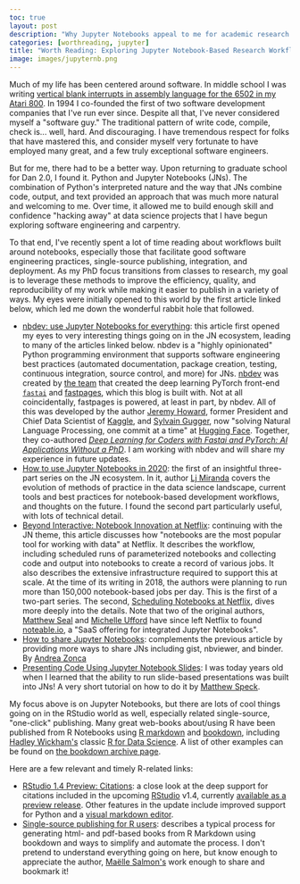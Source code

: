 ```yaml
---
toc: true
layout: post
description: "Why Jupyter Notebooks appeal to me for academic research and what tools / methods exist to support notebook-based development and publishing with good software engineering practices."
categories: [worthreading, jupyter]
title: "Worth Reading: Exploring Jupyter Notebook-Based Research Workflows"
image: images/jupyternb.png
---
```


Much of my life has been centered around software. In middle school I was writing [vertical blank interrupts in assembly language for the 6502 in my Atari 800](https://playermissile.com/dli_tutorial/). In 1994 I co-founded the first of two software development companies that I've run ever since. Despite all that, I've never considered myself a "software guy." The traditional pattern of write code, compile, check is... well, hard. And discouraging. I have tremendous respect for folks that have mastered this, and consider myself very fortunate to have employed many great, and a few truly exceptional software engineers.

But for me, there had to be a better way. Upon returning to graduate school for Dan 2.0, I found it. Python and Jupyter Notebooks (JNs). The combination of Python's interpreted nature and the way that JNs combine code, output, and text provided an approach that was much more natural and welcoming to me. Over time, it allowed me to build enough skill and confidence "hacking away" at data science projects that I have begun exploring software engineering and carpentry.

To that end, I've recently spent a lot of time reading about workflows built around notebooks, especially those that facilitate good software engineering practices, single-source publishing, integration, and deployment. As my PhD focus transitions from classes to research, my goal is to leverage these methods to improve the efficiency, quality, and reproducibility of my work while making it easier to publish in a variety of ways. My eyes were initially opened to this world by the first article linked below, which led me down the wonderful rabbit hole that followed.

- [nbdev: use Jupyter Notebooks for everything](https://www.fast.ai/2019/12/02/nbdev/): this article first opened my eyes to very interesting things going on in the JN ecosystem, leading to many of the articles linked below. nbdev is a "highly opinionated" Python programming environment that supports software engineering best practices (automated documentation, package creation, testing, continuous integration, source control, and more) for JNs. [nbdev](https://nbdev.fast.ai) was created by [the team](https://www.fast.ai/about/) that created the deep learning PyTorch front-end [`fastai`](https://docs.fast.ai) and [fastpages](https://github.com/fastai/fastpages), which this blog is built with. Not at all coincidentally, fastpages is powered, at least in part, by nbdev. All of this was developed by the author [Jeremy Howard](https://twitter.com/jeremyphoward), former President and Chief Data Scientist of [Kaggle](https://www.kaggle.com), and [Sylvain Gugger](https://twitter.com/GuggerSylvain), now "solving Natural Language Processing, one commit at a time" at [Hugging Face](https://huggingface.co). Together, they co-authored [_Deep Learning for Coders with Fastai and PyTorch: AI Applications Without a PhD_](https://amzn.to/3p3MpIJ). I am working with nbdev and will share my experience in future updates.
- [How to use Jupyter Notebooks in 2020](https://ljvmiranda921.github.io/notebook/2020/03/06/jupyter-notebooks-in-2020/): the first of an insightful three-part series on the JN ecosystem. In it, author [Lj Miranda](https://twitter.com/ljvmiranda921) covers the evolution of methods of practice in the data science landscape, current tools and best practices for notebook-based development workflows, and thoughts on the future. I found the second part particularly useful, with lots of technical detail.
- [Beyond Interactive: Notebook Innovation at Netflix](https://netflixtechblog.com/notebook-innovation-591ee3221233): continuing with the JN theme, this article discusses how "notebooks are the most popular tool for working with data" at Netflix. It describes the workflow, including scheduled runs of parameterized notebooks and collecting code and output into notebooks to create a record of various jobs. It also describes the extensive infrastructure required to support this at scale. At the time of its writing in 2018, the authors were planning to run more than 150,000 notebook-based jobs per day. This is the first of a two-part series. The second, [Scheduling Notebooks at Netflix](https://netflixtechblog.com/scheduling-notebooks-348e6c14cfd6), dives more deeply into the details. Note that two of the original authors, [Matthew Seal](https://twitter.com/codeseal) and [Michelle Ufford](https://twitter.com/MichelleUfford) have since left Netflix to found [noteable.io](https://noteable.io), a "SaaS offering for integrated Jupyter Notebooks".
- [How to share Jupyter Notebooks](https://zonca.dev/2020/09/how-to-share-jupyter-notebooks.html): complements the previous article by providing more ways to share JNs including gist, nbviewer, and binder. By [Andrea Zonca](https://twitter.com/andreazonca)
- [Presenting Code Using Jupyter Notebook Slides](https://medium.com/@mjspeck/presenting-code-using-jupyter-notebook-slides-a8a3c3b59d67): I was today years old when I learned that the ability to run slide-based presentations was built into JNs! A very short tutorial on how to do it by [Matthew Speck](https://twitter.com/mjspeck).

My focus above is on Jupyter Notebooks, but there are lots of cool things going on in the RStudio world as well, especially related single-source, "one-click" publishing. Many great web-books about/using R have been published from R Notebooks using [R markdown](https://rmarkdown.rstudio.com) and [bookdown](https://bookdown.org), including [Hadley Wickham's](https://twitter.com/hadleywickham) classic [R for Data Science](https://amzn.to/2IHlRgd). A list of other examples can be found on [the bookdown archive page](https://bookdown.org/home/archive/).

Here are a few relevant and timely R-related links:

- [RStudio 1.4 Preview: Citations](https://blog.rstudio.com/2020/11/09/rstudio-1-4-preview-citations/): a close look at the deep support for citations included in the upcoming [RStudio](https://twitter.com/rstudio) v1.4, currently [available as a preview release](https://www.rstudio.com/products/rstudio/download/preview/). Other features in the update include improved support for Python and a [visual markdown editor](https://www.rstudio.com/products/rstudio/download/preview/).
- [Single-source publishing for R users](https://masalmon.eu/2020/11/06/single-source-publishing-r/): describes a typical process for generating html- and pdf-based books from R Markdown using bookdown and ways to simplify and automate the process. I don't pretend to understand everything going on here, but know enough to appreciate the author, [Maëlle Salmon's](https://twitter.com/ma_salmon) work enough to share and bookmark it!
